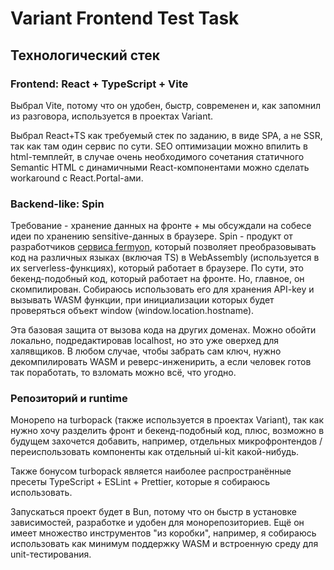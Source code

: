 
# Variant Frontend Test Task

## Технологический стек

### Frontend: React + TypeScript + Vite
Выбрал Vite, потому что он удобен, быстр, современен и, как запомнил из разговора, используется в проектах Variant.

Выбрал React+TS как требуемый стек по заданию, в виде SPA, а не SSR, так как там один сервис по сути. SEO оптимизации
можно впилить в html-темплейт, в случае очень необходимого сочетания статичного Semantic HTML с динамичными React-компонентами
можно сделать workaround с React.Portal-ами.

### Backend-like: Spin
Требование - хранение данных на фронте + мы обсуждали на собесе идеи по хранению sensitive-данных в браузере.
Spin - продукт от разработчиков [сервиса fermyon](https://fermyon.com/), который позволяет преобразовывать код на различных
языках (включая TS) в WebAssembly (используется в их serverless-функциях), который работает в браузере.
По сути, это бекенд-подобный код, который работает на фронте. Но, главное, он скомпилирован. Собираюсь использовать его для
хранения API-key и вызывать WASM функции, при инициализации которых будет проверяться объект window (window.location.hostname).

Эта базовая защита от вызова кода на других доменах. Можно обойти локально, подредактировав localhost, но это уже оверхед для
халявщиков. В любом случае, чтобы забрать сам ключ, нужно декомпилировать WASM и реверс-инженирить, а если человек готов так
поработать, то взломать можно всё, что угодно.

### Репозиторий и runtime
Монорепо на turbopack (также используется в проектах Variant), так как нужно хочу разделить фронт и бекенд-подобный код,
плюс, возможно в будущем захочется добавить, например, отдельных микрофронтендов / переиспользовать компоненты как
отдельный ui-kit какой-нибудь.

Также бонусом turbopack является наиболее распространённые пресеты TypeScript + ESLint + Prettier, которые я собираюсь использовать.

Запускаться проект будет в Bun, потому что он быстр в установке зависимостей, разработке и удобен для монорепозиториев.
Ещё он имеет множество инструментов "из коробки", например, я собираюсь использовать как минимум поддержку WASM и встроенную
среду для unit-тестирования.
